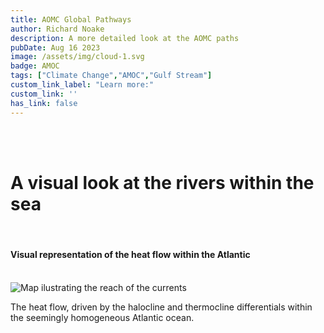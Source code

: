 ```yaml
---
title: AOMC Global Pathways
author: Richard Noake
description: A more detailed look at the AOMC paths
pubDate: Aug 16 2023
image: /assets/img/cloud-1.svg
badge: AMOC
tags: ["Climate Change","AMOC","Gulf Stream"]
custom_link_label: "Learn more:"
custom_link: ''
has_link: false
---
```

<br/>
<br/>

<h1 class="text-3xl font-italic"> A visual look at the rivers within the sea </h1>

<br/>
<h4 class="text-2xl italic"> Visual representation of the heat flow within the Atlantic</h4>
<br/>
<img title='AMOC' alt='Map ilustrating the reach of the currents' src='../assets/AMOC.jpg'>
<br/>
<p class="text-lg">The heat flow, driven by the halocline and thermocline differentials within the seemingly homogeneous Atlantic ocean.</p>
